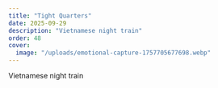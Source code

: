 ```yaml
---
title: "Tight Quarters"
date: 2025-09-29
description: "Vietnamese night train"
order: 48
cover:
  image: "/uploads/emotional-capture-1757705677698.webp"
---
```


Vietnamese night train